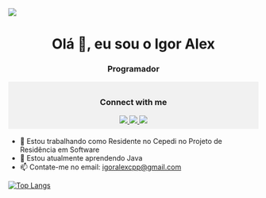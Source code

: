 <div>
    <img src="https://mir-s3-cdn-cf.behance.net/project_modules/max_1200/228735137119811.62054724baf0b.gif">
</div>

<div align="center">
    <h1>Olá 👋, eu sou  o Igor Alex</h1>
    <h3>Programador</h3>
</div>
<div style="margin-bottom:1rem; background-color: #f1f1f1; padding: .5rem; text-align: center;">
    <h3>Connect with me</h3>
    <a href="https://www.linkedin.com/in/igor-alex/">
        <img src="https://img.shields.io/badge/LinkedIn-0077B5?style=for-the-badge&logo=linkedin&logoColor=white">
    </a>
    <a href="https://www.instagram.com/igor_alex68/">
        <img src="https://img.shields.io/badge/Instagram-E4405F?style=for-the-badge&logo=instagram&logoColor=white">
    </a>
    <a href="mailto:igoralexcpp@gmail.com">
        <img src="https://img.shields.io/badge/Gmail-D14836?style=for-the-badge&logo=gmail&logoColor=white">
    </a>
</div>

- 🔭 Estou trabalhando como Residente no Cepedi no Projeto de Residência em Software
- 🌱 Estou atualmente aprendendo Java 
- 📫 Contate-me no email: igoralexcpp@gmail.com

[![Top Langs](https://github-readme-stats.vercel.app/api/top-langs/?username=Ishinaru&theme=highcontrast)](https://github.com/anuraghazra/github-readme-stats)

